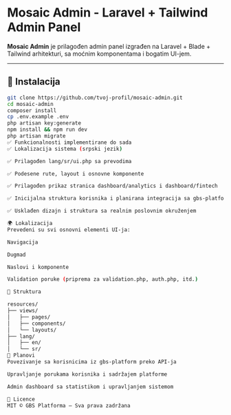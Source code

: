 # Mosaic Admin - Laravel + Tailwind Admin Panel

**Mosaic Admin** je prilagođen admin panel izgrađen na Laravel + Blade + Tailwind arhitekturi, sa moćnim komponentama i bogatim UI-jem.

---

## 🔧 Instalacija

```bash
git clone https://github.com/tvoj-profil/mosaic-admin.git
cd mosaic-admin
composer install
cp .env.example .env
php artisan key:generate
npm install && npm run dev
php artisan migrate
✅ Funkcionalnosti implementirane do sada
✅ Lokalizacija sistema (srpski jezik)

✅ Prilagođen lang/sr/ui.php sa prevodima

✅ Podesene rute, layout i osnovne komponente

✅ Prilagođen prikaz stranica dashboard/analytics i dashboard/fintech

✅ Inicijalna struktura korisnika i planirana integracija sa gbs-platform

✅ Usklađen dizajn i struktura sa realnim poslovnim okruženjem

🌍 Lokalizacija
Prevedeni su svi osnovni elementi UI-ja:

Navigacija

Dugmad

Naslovi i komponente

Validation poruke (priprema za validation.php, auth.php, itd.)

📁 Struktura

resources/
├── views/
│   ├── pages/
│   ├── components/
│   └── layouts/
├── lang/
│   ├── en/
│   └── sr/
🚀 Planovi
Povezivanje sa korisnicima iz gbs-platform preko API-ja

Upravljanje porukama korisnika i sadržajem platforme

Admin dashboard sa statistikom i upravljanjem sistemom

🤝 Licence
MIT © GBS Platforma — Sva prava zadržana




